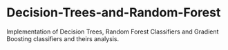 # Decision-Trees-and-Random-Forest
 Implementation of Decision Trees, Random Forest Classifiers and Gradient Boosting classifiers and theirs analysis.
